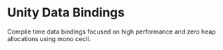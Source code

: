 # Unity Data Bindings

Compile time data bindings focused on high performance and zero heap allocations using mono cecil.
